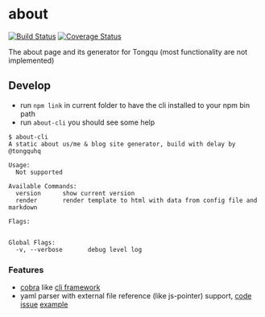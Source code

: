 # about

[![Build Status](https://travis-ci.org/tongquhq/about.svg?branch=master)](https://travis-ci.org/tongquhq/about)
[![Coverage Status](https://coveralls.io/repos/github/tongquhq/about/badge.svg?branch=master)](https://coveralls.io/github/tongquhq/about?branch=master)

The about page and its generator for Tongqu (most functionality are not implemented)

## Develop

- run `npm link` in current folder to have the cli installed to your npm bin path
- run `about-cli` you should see some help

````
$ about-cli
A static about us/me & blog site generator, build with delay by @tongquhq

Usage:
  Not supported

Available Commands:
  version      show current version
  render       render template to html with data from config file and markdown

Flags:


Global Flags:
  -v, --verbose       debug level log
````

### Features

- [cobra](https://github.com/spf13/cobra) like [cli framework](https://github.com/tongquhq/about/issues/5)
- yaml parser with external file reference (like js-pointer) support, [code](https://github.com/tongquhq/about/blob/master/lib/config/parser.js) [issue](https://github.com/tongquhq/about/issues/4) [example](https://github.com/tongquhq/about/blob/master/example/data/people.yml)